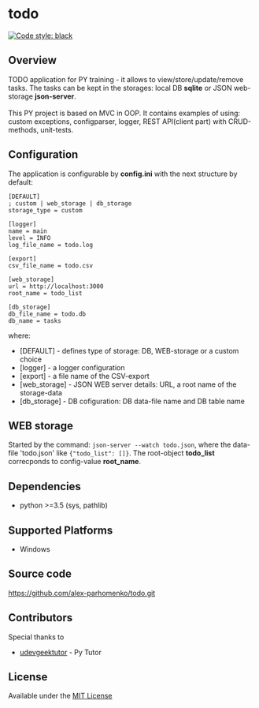 # todo
[![Code style: black](https://img.shields.io/badge/code%20style-black-000000.svg)](https://github.com/psf/black)

## Overview
TODO application for PY training - it allows to view/store/update/remove tasks. The tasks can be kept in the storages: local DB __sqlite__ or JSON web-storage __json-server__.
<br><br>
This PY project is based on MVC in OOP.  It contains examples of using: custom exceptions, configparser, logger, REST API(client part) with CRUD-methods, unit-tests.

## Configuration
The application is configurable by __config.ini__ with the next structure by default:
```
[DEFAULT]
; custom | web_storage | db_storage
storage_type = custom

[logger]
name = main
level = INFO
log_file_name = todo.log

[export]
csv_file_name = todo.csv

[web_storage]
url = http://localhost:3000
root_name = todo_list

[db_storage]
db_file_name = todo.db
db_name = tasks
```
where:
- [DEFAULT] - defines type of storage: DB, WEB-storage or a custom choice
- [logger] - a logger configuration
- [export] - a file name of the CSV-export
- [web_storage] - JSON WEB server details: URL, a root name of the storage-data
- [db_storage] - DB cofiguration: DB data-file name and DB table name

## WEB storage
Started by the command: `json-server --watch todo.json`, where the data-file 'todo.json' like `{"todo_list": []}`. The root-object __todo_list__ correcponds to config-value __root_name__.

## Dependencies
* python >=3.5 (sys, pathlib)

## Supported Platforms
* Windows

## Source code
 https://github.com/alex-parhomenko/todo.git

## Contributors
Special thanks to
* [udevgeektutor](https://github.com/udevgeektutor) - Py Tutor

## License
Available under the [MIT License](https://github.com/aesophor/py-todo/blob/master/LICENSE)
